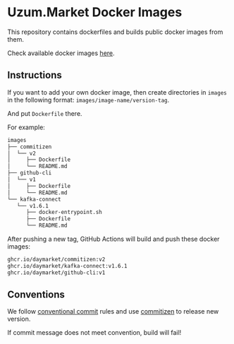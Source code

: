 # Uzum.Market Docker Images

This repository contains dockerfiles and builds public docker images from them.

Check available docker images [here](https://github.com/orgs/daymarket/packages?repo_name=infra-docker).

## Instructions

If you want to add your own docker image, then create directories in `images` in the following format: `images/image-name/version-tag`.

And put `Dockerfile` there.

For example:

```bash
images
├── commitizen
│  └── v2
│     ├── Dockerfile
│     └── README.md
├── github-cli
│  └── v1
│     ├── Dockerfile
│     └── README.md
└── kafka-connect
   └── v1.6.1
      ├── docker-entrypoint.sh
      ├── Dockerfile
      └── README.md
```

After pushing a new tag, GitHub Actions will build and push these docker images:

```txt
ghcr.io/daymarket/commitizen:v2
ghcr.io/daymarket/kafka-connect:v1.6.1
ghcr.io/daymarket/github-cli:v1
```

## Conventions

We follow [conventional commit](https://www.conventionalcommits.org/en/v1.0.0/) rules and use [commitizen](https://commitizen-tools.github.io/commitizen/) to release new version.

If commit message does not meet convention, build will fail!
